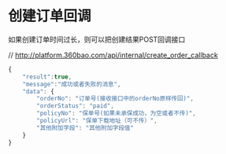 # 创建订单回调

如果创建订单时间过长，则可以把创建结果POST回调接口

// http://platform.360bao.com/api/internal/create_order_callback

```javascript
{
    "result":true,
    "message":"成功或者失败的消息",
    "data": {
        "orderNo": "订单号(接收接口中的orderNo原样传回)",
        "orderStatus": "paid",
        "policyNo": "保单号(如果未承保成功，为空或者不传)",
        "policyUrl": "保单下载地址（可不传）",
        "其他附加字段": "其他附加字段值"
    }
}
```

